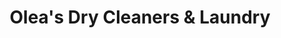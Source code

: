 ---
title: "Olea's Dry Cleaners & Laundry"
url: /los-angeles/oleas-dry-cleaners-und-laundry/
shop: Wäscherei
---